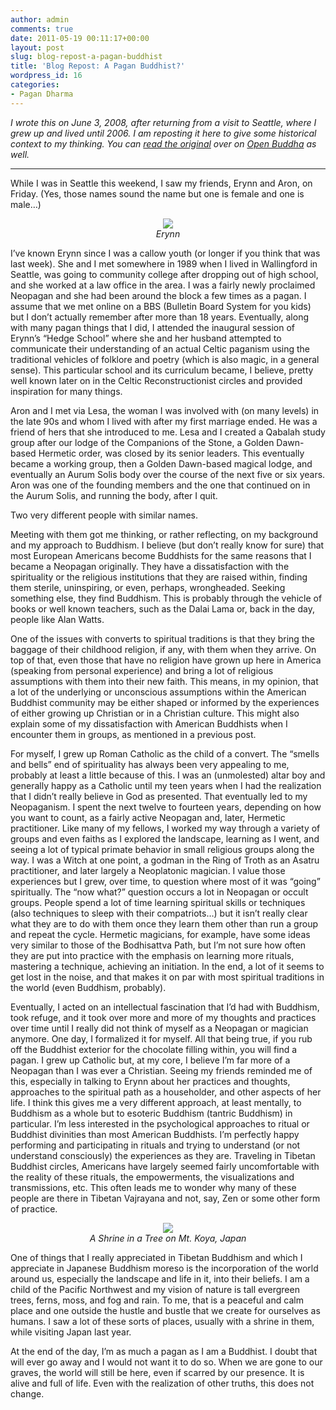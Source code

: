 ```yaml
---
author: admin
comments: true
date: 2011-05-19 00:11:17+00:00
layout: post
slug: blog-repost-a-pagan-buddhist
title: 'Blog Repost: A Pagan Buddhist?'
wordpress_id: 16
categories:
- Pagan Dharma
---
```


_I wrote this on June 3, 2008, after returning from a visit to Seattle, where I grew up and lived until 2006. I am reposting it here to give some historical context to my thinking. You can [read the original](http://www.openbuddha.com/2008/06/03/a-pagan-buddhist/) over on [Open Buddha](http://www.openbuddha.org/) as well._



* * *



While I was in Seattle this weekend, I saw my friends, Erynn and Aron, on Friday. (Yes, those names sound the name but one is female and one is male…)


<p style="text-align:center"><a href="http://www.flickr.com/photos/albill/2544468848/"><img src="http://farm4.static.flickr.com/3128/2544468848_e6c6ba4cea.jpg"></a><br>
<em>Erynn</em> </p>


I’ve known Erynn since I was a callow youth (or longer if you think that was last week). She and I met somewhere in 1989 when I lived in Wallingford in Seattle, was going to community college after dropping out of high school, and she worked at a law office in the area. I was a fairly newly proclaimed Neopagan and she had been around the block a few times as a pagan. I assume that we met online on a BBS (Bulletin Board System for you kids) but I don’t actually remember after more than 18 years. Eventually, along with many pagan things that I did, I attended the inaugural session of Erynn’s “Hedge School” where she and her husband attempted to communicate their understanding of an actual Celtic paganism using the traditional vehicles of folklore and poetry (which is also magic, in a general sense). This particular school and its curriculum became, I believe, pretty well known later on in the Celtic Reconstructionist circles and provided inspiration for many things.

Aron and I met via Lesa, the woman I was involved with (on many levels) in the late 90s and whom I lived with after my first marriage ended. He was a friend of hers that she introduced to me. Lesa and I created a Qabalah study group after our lodge of the Companions of the Stone, a Golden Dawn-based Hermetic order, was closed by its senior leaders. This eventually became a working group, then a Golden Dawn-based magical lodge, and eventually an Aurum Solis body over the course of the next five or six years. Aron was one of the founding members and the one that continued on in the Aurum Solis, and running the body, after I quit.

Two very different people with similar names.

Meeting with them got me thinking, or rather reflecting, on my background and my approach to Buddhism. I believe (but don’t really know for sure) that most European Americans become Buddhists for the same reasons that I became a Neopagan originally. They have a dissatisfaction with the spirituality or the religious institutions that they are raised within, finding them sterile, uninspiring, or even, perhaps, wrongheaded. Seeking something else, they find Buddhism. This is probably through the vehicle of books or well known teachers, such as the Dalai Lama or, back in the day, people like Alan Watts.

One of the issues with converts to spiritual traditions is that they bring the baggage of their childhood religion, if any, with them when they arrive. On top of that, even those that have no religion have grown up here in America (speaking from personal experience) and bring a lot of religious assumptions with them into their new faith. This means, in my opinion, that a lot of the underlying or unconscious assumptions within the American Buddhist community may be either shaped or informed by the experiences of either growing up Christian or in a Christian culture. This might also explain some of my dissatisfaction with American Buddhists when I encounter them in groups, as mentioned in a previous post.

For myself, I grew up Roman Catholic as the child of a convert. The “smells and bells” end of spirituality has always been very appealing to me, probably at least a little because of this. I was an (unmolested) altar boy and generally happy as a Catholic until my teen years when I had the realization that I didn’t really believe in God as presented. That eventually led to my Neopaganism. I spent the next twelve to fourteen years, depending on how you want to count, as a fairly active Neopagan and, later, Hermetic practitioner. Like many of my fellows, I worked my way through a variety of groups and even faiths as I explored the landscape, learning as I went, and seeing a lot of typical primate behavior in small religious groups along the way. I was a Witch at one point, a godman in the Ring of Troth as an Asatru practitioner, and later largely a Neoplatonic magician. I value those experiences but I grew, over time, to question where most of it was “going” spiritually. The “now what?” question occurs a lot in Neopagan or occult groups. People spend a lot of time learning spiritual skills or techniques (also techniques to sleep with their compatriots…) but it isn’t really clear what they are to do with them once they learn them other than run a group and repeat the cycle. Hermetic magicians, for example, have some ideas very similar to those of the Bodhisattva Path, but I’m not sure how often they are put into practice with the emphasis on learning more rituals, mastering a technique, achieving an initiation. In the end, a lot of it seems to get lost in the noise, and that makes it on par with most spiritual traditions in the world (even Buddhism, probably).

Eventually, I acted on an intellectual fascination that I’d had with Buddhism, took refuge, and it took over more and more of my thoughts and practices over time until I really did not think of myself as a Neopagan or magician anymore. One day, I formalized it for myself. All that being true, if you rub off the Buddhist exterior for the chocolate filling within, you will find a pagan. I grew up Catholic but, at my core, I believe I’m far more of a Neopagan than I was ever a Christian. Seeing my friends reminded me of this, especially in talking to Erynn about her practices and thoughts, approaches to the spiritual path as a householder, and other aspects of her life. I think this gives me a very different approach, at least mentally, to Buddhism as a whole but to esoteric Buddhism (tantric Buddhism) in particular. I’m less interested in the psychological approaches to ritual or Buddhist divinities than most American Buddhists. I’m perfectly happy performing and participating in rituals and trying to understand (or not understand consciously) the experiences as they are. Traveling in Tibetan Buddhist circles, Americans have largely seemed fairly uncomfortable with the reality of these rituals, the empowerments, the visualizations and transmissions, etc. This often leads me to wonder why many of these people are there in Tibetan Vajrayana and not, say, Zen or some other form of practice.


<p style="text-align:center"><a href="http://www.flickr.com/photos/albill/1495243540/"><img src="http://farm3.static.flickr.com/2397/1495243540_c40822592f.jpg"></a>
<br><em>A Shrine in a Tree on Mt. Koya, Japan</em></p>


One of things that I really appreciated in Tibetan Buddhism and which I appreciate in Japanese Buddhism moreso is the incorporation of the world around us, especially the landscape and life in it, into their beliefs. I am a child of the Pacific Northwest and my vision of nature is tall evergreen trees, ferns, moss, and fog and rain. To me, that is a peaceful and calm place and one outside the hustle and bustle that we create for ourselves as humans. I saw a lot of these sorts of places, usually with a shrine in them, while visiting Japan last year.

At the end of the day, I’m as much a pagan as I am a Buddhist. I doubt that will ever go away and I would not want it to do so. When we are gone to our graves, the world will still be here, even if scarred by our presence. It is alive and full of life. Even with the realization of other truths, this does not change.
